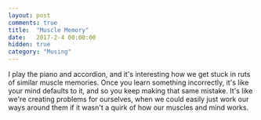 ```yaml
---
layout: post
comments: true
title:  "Muscle Memory"
date:   2017-2-4 00:00:00
hidden: true
category: "Musing"
---
```


I play the piano and accordion, and it's interesting how we get stuck in ruts of similar muscle memories. Once you learn something incorrectly, it's like your mind defaults to it, and so you keep making that same mistake. It's like we're creating problems for ourselves, when we could easily just work our ways around them if it wasn't a quirk of how our muscles and mind works.
